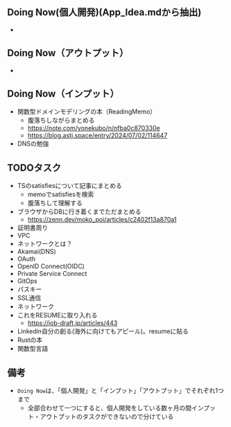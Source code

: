 ## Doing Now(個人開発)(App_Idea.mdから抽出)

- 

## Doing Now（アウトプット）

- 

## Doing Now（インプット）

- 関数型ドメインモデリングの本（ReadingMemo）
    - 腹落ちしながらまとめる
    - https://note.com/yonekubo/n/nfba0c870330e
    - https://blog.astj.space/entry/2024/07/02/114647
- DNSの勉強

## TODOタスク

- TSのsatisfiesについて記事にまとめる
    - memoでsatisfiesを検索
    - 腹落ちして理解する
- ブラウザからDBに行き着くまでただまとめる
    - https://zenn.dev/moko_poi/articles/c2402f13a870a1
- 証明書周り
- VPC
- ネットワークとは？
- Akamai(DNS)
- OAuth
- OpenID Connect(OIDC)
- Private Service Connect
- GitOps
- パスキー
- SSL通信
- ネットワーク
- これをRESUMEに取り入れる
    - https://job-draft.jp/articles/443
- Linkedin自分の創る(海外に向けてもアピール)。resumeに貼る
- Rustの本
- 関数型言語

## 備考

- `Doing Now`は、「個人開発」と「インプット」「アウトプット」でそれぞれ1つまで
    - 全部合わせて一つにすると、個人開発をしている数ヶ月の間インプット・アウトプットのタスクができないので分けている

